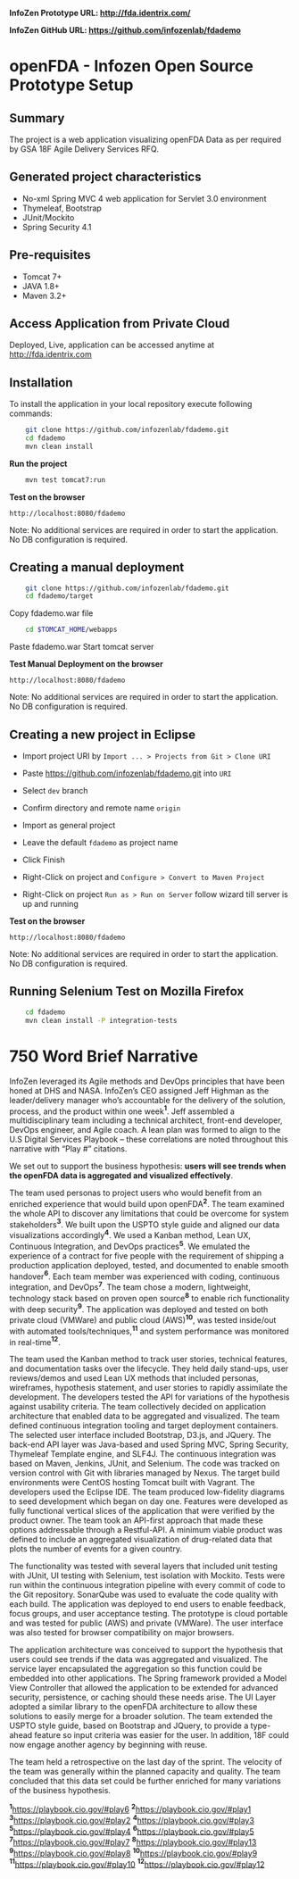 <b>InfoZen Prototype URL: http://fda.identrix.com/</b>

<b>InfoZen GitHub URL: https://github.com/infozenlab/fdademo</b>

openFDA - Infozen Open Source Prototype Setup
============================================================

Summary
-------
The project is a web application visualizing openFDA Data as per required by GSA 18F Agile Delivery Services RFQ.

Generated project characteristics
---------------------------------
* No-xml Spring MVC 4 web application for Servlet 3.0 environment
* Thymeleaf, Bootstrap
* JUnit/Mockito
* Spring Security 4.1

Pre-requisites
--------------
* Tomcat 7+
* JAVA 1.8+
* Maven 3.2+

Access Application from Private Cloud
-------------------------------------

Deployed, Live, application can be accessed anytime at http://fda.identrix.com

Installation
------------

To install the application in your local repository execute following commands:

```bash
    git clone https://github.com/infozenlab/fdademo.git
    cd fdademo
    mvn clean install
```

<b>Run the project</b>


```bash
	mvn test tomcat7:run
```

<b>Test on the browser</b>


	http://localhost:8080/fdademo

Note: No additional services are required in order to start the application. No DB configuration is required.

Creating a manual deployment
----------------------------
```bash
    git clone https://github.com/infozenlab/fdademo.git
    cd fdademo/target
```    
Copy fdademo.war file
```bash
    cd $TOMCAT_HOME/webapps
```
Paste fdademo.war
Start tomcat server

<b>Test Manual Deployment on the browser</b>

	http://localhost:8080/fdademo

Note: No additional services are required in order to start the application. No DB configuration is required.

Creating a new project in Eclipse
----------------------------------

* Import project URI by `Import ... > Projects from Git > Clone URI`
* Paste https://github.com/infozenlab/fdademo.git into `URI`
* Select `dev` branch
* Confirm directory and remote name `origin`
* Import as general project
* Leave the default `fdademo` as project name
* Click Finish

* Right-Click on project and `Configure > Convert to Maven Project`
* Right-Click on project `Run as > Run on Server` follow wizard till server is up and running

<b>Test on the browser</b>

	http://localhost:8080/fdademo

Note: No additional services are required in order to start the application. No DB configuration is required.

Running Selenium Test on Mozilla Firefox
----------------------------------------
```bash
    cd fdademo
    mvn clean install -P integration-tests
```

750 Word Brief Narrative
========================

InfoZen leveraged its Agile methods and DevOps principles that have been honed at DHS and NASA. InfoZen’s CEO assigned Jeff Highman as the leader/delivery manager who’s accountable for the delivery of the solution, process, and the product within one week<b><sup>1</sup></b>.  Jeff assembled a multidisciplinary team including a technical architect, front-end developer, DevOps engineer, and Agile coach. A lean plan was formed to align to the U.S Digital Services Playbook – these correlations are noted throughout this narrative with “Play #” citations.

We set out to support the business hypothesis: <b>users will see trends when the openFDA data is aggregated and visualized effectively</b>.  

The team used personas to project users who would benefit from an enriched experience that would build upon openFDA<b><sup>2</sup></b>. The team examined the whole API to discover any limitations that could be overcome for system stakeholders<b><sup>3</sup></b>. We built upon the USPTO style guide and aligned our data visualizations accordingly<b><sup>4</sup></b>.   We used a Kanban method, Lean UX, Continuous Integration, and DevOps practices<b><sup>5</sup></b>. We emulated the experience of a contract for five people with the requirement of shipping a production application deployed, tested, and documented to enable smooth handover<b><sup>6</sup></b>. Each team member was experienced with coding, continuous integration, and DevOps<b><sup>7</sup></b>. The team chose a modern, lightweight, technology stack based on proven open source<b><sup>8</sup></b> to enable rich functionality with deep security<b><sup>9</sup></b>. The application was deployed and tested on both private cloud (VMWare) and public cloud (AWS)<b><sup>10</sup></b>, was tested inside/out with automated tools/techniques,<b><sup>11</sup></b> and system performance was monitored in real-time<b><sup>12</sup></b>.

The team used the Kanban method to track user stories, technical features, and documentation tasks over the lifecycle.  They held daily stand-ups, user reviews/demos and used Lean UX methods that included personas, wireframes, hypothesis statement, and user stories to rapidly assimilate the development.  The developers tested the API for variations of the hypothesis against usability criteria.  The team collectively decided on application architecture that enabled data to be aggregated and visualized. The team defined continuous integration tooling and target deployment containers.  The selected user interface included Bootstrap, D3.js, and JQuery.  The back-end API layer was Java-based and used Spring MVC, Spring Security, Thymeleaf Template engine, and SLF4J.  The continuous integration was based on Maven, Jenkins, JUnit, and Selenium.   The code was tracked on version control with Git with libraries managed by Nexus.  The target build environments were CentOS hosting Tomcat built with Vagrant.  The developers used the Eclipse IDE.  The team produced low-fidelity diagrams to seed development which began on day one. Features were developed as fully functional vertical slices of the application that were verified by the product owner.  The team took an API-first approach that made these options addressable through a Restful-API. A minimum viable product was defined to include an aggregated visualization of drug-related data that plots the number of events for a given country.

The functionality was tested with several layers that included unit testing with JUnit, UI testing with Selenium, test isolation with Mockito.  Tests were run within the continuous integration pipeline with every commit of code to the Git repository.  SonarQube was used to evaluate the code quality with each build.  The application was deployed to end users to enable feedback, focus groups, and user acceptance testing. The prototype is cloud portable and was tested for public (AWS) and private (VMWare). The user interface was also tested for browser compatibility on major browsers.

The application architecture was conceived to support the hypothesis that users could see trends if the data was aggregated and visualized.  The service layer encapsulated the aggregation so this function could be embedded into other applications.  The Spring framework provided a Model View Controller that allowed the application to be extended for advanced security, persistence, or caching should these needs arise.  The UI Layer adopted a similar library to the openFDA architecture to allow these solutions to easily merge for a broader solution.  The team extended the USPTO style guide, based on Bootstrap and JQuery, to provide a type-ahead feature so input criteria was easier for the user. In addition, 18F could now engage another agency by beginning with reuse.

The team held a retrospective on the last day of the sprint.  The velocity of the team was generally within the planned capacity and quality.  The team concluded that this data set could be further enriched for many variations of the business hypothesis.

<b><sup>1</sup></b><href>https://playbook.cio.gov/#play6</href>
<b><sup>2</sup></b><href>https://playbook.cio.gov/#play1</href>
<b><sup>3</sup></b><href>https://playbook.cio.gov/#play2</href>
<b><sup>4</sup></b><href>https://playbook.cio.gov/#play3</href>
<b><sup>5</sup></b><href>https://playbook.cio.gov/#play4</href>
<b><sup>6</sup></b><href>https://playbook.cio.gov/#play5</href>
<b><sup>7</sup></b><href>https://playbook.cio.gov/#play7</href>
<b><sup>8</sup></b><href>https://playbook.cio.gov/#play13</href>
<b><sup>9</sup></b><href>https://playbook.cio.gov/#play8</href>
<b><sup>10</sup></b><href>https://playbook.cio.gov/#play9</href>
<b><sup>11</sup></b><href>https://playbook.cio.gov/#play10</href>
<b><sup>12</sup></b><href>https://playbook.cio.gov/#play12</href>
